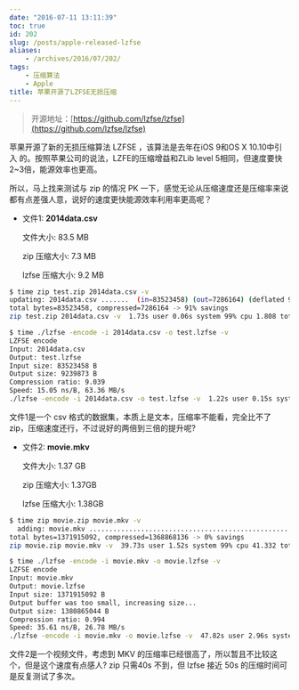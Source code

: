 ```yaml
---
date: "2016-07-11 13:11:39"
toc: true
id: 202
slug: /posts/apple-released-lzfse
aliases:
    - /archives/2016/07/202/
tags:
    - 压缩算法
    - Apple
title: 苹果开源了LZFSE无损压缩
---
```


> 开源地址：[https://github.com/lzfse/lzfse](https://github.com/lzfse/lzfse)

苹果开源了新的无损压缩算法 LZFSE ，该算法是去年在iOS 9和OS X 10.10中引入 的。按照苹果公司的说法，LZFE的压缩增益和ZLib level 5相同，但速度要快2~3倍，能源效率也更高。

所以，马上找来测试与 zip 的情况 PK 一下，感觉无论从压缩速度还是压缩率来说都有点差强人意，说好的速度更快能源效率利用率更高呢？

- 文件1: **2014data.csv**
  
  文件大小: 83.5 MB
  
  zip 压缩大小: 7.3 MB 
  
  lzfse 压缩大小: 9.2 MB

```bash
$ time zip test.zip 2014data.csv -v
updating: 2014data.csv .......	(in=83523458) (out=7286164) (deflated 91%)
total bytes=83523458, compressed=7286164 -> 91% savings
zip test.zip 2014data.csv -v  1.73s user 0.06s system 99% cpu 1.808 total

$ time ./lzfse -encode -i 2014data.csv -o test.lzfse -v
LZFSE encode
Input: 2014data.csv
Output: test.lzfse
Input size: 83523458 B
Output size: 9239873 B
Compression ratio: 9.039
Speed: 15.05 ns/B, 63.36 MB/s
./lzfse -encode -i 2014data.csv -o test.lzfse -v  1.22s user 0.15s system 98% cpu 1.393 total
```

文件1是一个 csv 格式的数据集，本质上是文本，压缩率不能看，完全比不了 zip，压缩速度还行，不过说好的两倍到三倍的提升呢?

- 文件2: **movie.mkv**

  文件大小: 1.37 GB

  zip 压缩大小: 1.37GB

  lzfse 压缩大小: 1.38GB

```bash
$ time zip movie.zip movie.mkv -v                  
  adding: movie.mkv ...................................................................................................................................	(in=1371915092) (out=1368868136) (deflated 0%)
total bytes=1371915092, compressed=1368868136 -> 0% savings
zip movie.zip movie.mkv -v  39.73s user 1.52s system 99% cpu 41.332 total

$ time ./lzfse -encode -i movie.mkv -o movie.lzfse -v
LZFSE encode
Input: movie.mkv
Output: movie.lzfse
Input size: 1371915092 B
Output buffer was too small, increasing size...
Output size: 1380865044 B
Compression ratio: 0.994
Speed: 35.61 ns/B, 26.78 MB/s
./lzfse -encode -i movie.mkv -o movie.lzfse -v  47.82s user 2.96s system 95% cpu 53.343 total
```

文件2是一个视频文件，考虑到 MKV 的压缩率已经很高了，所以暂且不比较这个，但是这个速度有点感人? zip 只需40s 不到，但 lzfse 接近 50s 的压缩时间可是反复测试了多次。
